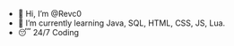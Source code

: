 - 👋 Hi, I’m @Revc0
- 🌱 I’m currently learning Java, SQL, HTML, CSS, JS, Lua.
- 😴 24/7 Coding 
  




